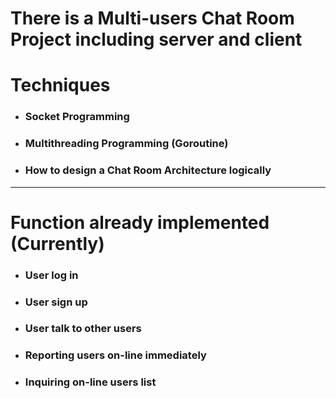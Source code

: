 # There is a Multi-users Chat Room Project including server and client

# Techniques

* ### Socket Programming
* ### Multithreading Programming (Goroutine)
* ### How to design a Chat Room Architecture logically

-----

# Function already implemented (Currently)

* ### User log in
* ### User sign up
* ### User talk to other users
* ### Reporting users on-line immediately
* ### Inquiring on-line users list